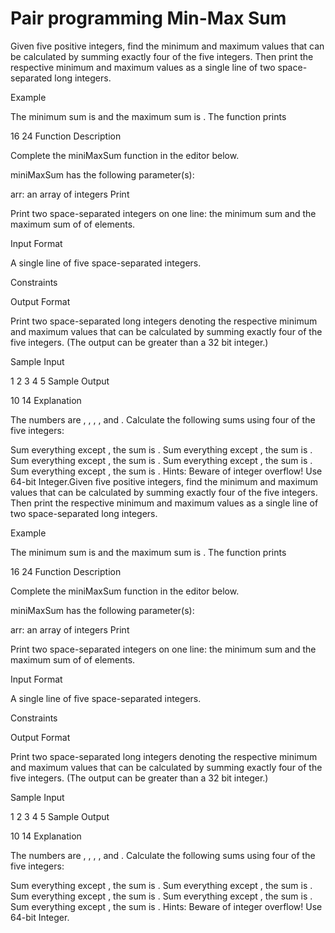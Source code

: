 # Pair programming Min-Max Sum

Given five positive integers, find the minimum and maximum values that can be calculated by summing exactly four of the five integers. Then print the respective minimum and maximum values as a single line of two space-separated long integers.

Example

The minimum sum is  and the maximum sum is . The function prints

16 24
Function Description

Complete the miniMaxSum function in the editor below.

miniMaxSum has the following parameter(s):

arr: an array of  integers
Print

Print two space-separated integers on one line: the minimum sum and the maximum sum of  of  elements.

Input Format

A single line of five space-separated integers.

Constraints


Output Format

Print two space-separated long integers denoting the respective minimum and maximum values that can be calculated by summing exactly four of the five integers. (The output can be greater than a 32 bit integer.)

Sample Input

1 2 3 4 5
Sample Output

10 14
Explanation

The numbers are , , , , and . Calculate the following sums using four of the five integers:

Sum everything except , the sum is .
Sum everything except , the sum is .
Sum everything except , the sum is .
Sum everything except , the sum is .
Sum everything except , the sum is .
Hints: Beware of integer overflow! Use 64-bit Integer.Given five positive integers, find the minimum and maximum values that can be calculated by summing exactly four of the five integers. Then print the respective minimum and maximum values as a single line of two space-separated long integers.

Example

The minimum sum is  and the maximum sum is . The function prints

16 24
Function Description

Complete the miniMaxSum function in the editor below.

miniMaxSum has the following parameter(s):

arr: an array of  integers
Print

Print two space-separated integers on one line: the minimum sum and the maximum sum of  of  elements.

Input Format

A single line of five space-separated integers.

Constraints


Output Format

Print two space-separated long integers denoting the respective minimum and maximum values that can be calculated by summing exactly four of the five integers. (The output can be greater than a 32 bit integer.)

Sample Input

1 2 3 4 5
Sample Output

10 14
Explanation

The numbers are , , , , and . Calculate the following sums using four of the five integers:

Sum everything except , the sum is .
Sum everything except , the sum is .
Sum everything except , the sum is .
Sum everything except , the sum is .
Sum everything except , the sum is .
Hints: Beware of integer overflow! Use 64-bit Integer.
